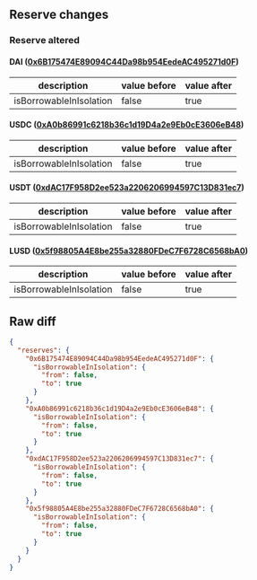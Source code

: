 ## Reserve changes

### Reserve altered

#### DAI ([0x6B175474E89094C44Da98b954EedeAC495271d0F](https://etherscan.io/address/0x6B175474E89094C44Da98b954EedeAC495271d0F))

| description | value before | value after |
| --- | --- | --- |
| isBorrowableInIsolation | false | true |


#### USDC ([0xA0b86991c6218b36c1d19D4a2e9Eb0cE3606eB48](https://etherscan.io/address/0xA0b86991c6218b36c1d19D4a2e9Eb0cE3606eB48))

| description | value before | value after |
| --- | --- | --- |
| isBorrowableInIsolation | false | true |


#### USDT ([0xdAC17F958D2ee523a2206206994597C13D831ec7](https://etherscan.io/address/0xdAC17F958D2ee523a2206206994597C13D831ec7))

| description | value before | value after |
| --- | --- | --- |
| isBorrowableInIsolation | false | true |


#### LUSD ([0x5f98805A4E8be255a32880FDeC7F6728C6568bA0](https://etherscan.io/address/0x5f98805A4E8be255a32880FDeC7F6728C6568bA0))

| description | value before | value after |
| --- | --- | --- |
| isBorrowableInIsolation | false | true |


## Raw diff

```json
{
  "reserves": {
    "0x6B175474E89094C44Da98b954EedeAC495271d0F": {
      "isBorrowableInIsolation": {
        "from": false,
        "to": true
      }
    },
    "0xA0b86991c6218b36c1d19D4a2e9Eb0cE3606eB48": {
      "isBorrowableInIsolation": {
        "from": false,
        "to": true
      }
    },
    "0xdAC17F958D2ee523a2206206994597C13D831ec7": {
      "isBorrowableInIsolation": {
        "from": false,
        "to": true
      }
    },
    "0x5f98805A4E8be255a32880FDeC7F6728C6568bA0": {
      "isBorrowableInIsolation": {
        "from": false,
        "to": true
      }
    }
  }
}
```